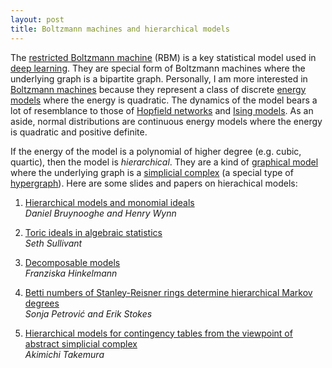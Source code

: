 ```yaml
---
layout: post
title: Boltzmann machines and hierarchical models
---
```


The [restricted Boltzmann machine](http://en.wikipedia.org/wiki/Restricted_Boltzmann_machine) (RBM) is a key statistical model used in [deep learning](http://en.wikipedia.org/wiki/Deep_learning). They are special form of Boltzmann machines where the underlying graph is a bipartite graph. Personally, I am more interested in [Boltzmann machines](http://en.wikipedia.org/wiki/Boltzmann_machine) because they represent a class of discrete [energy models](http://www.cs.nyu.edu/~yann/research/ebm/) where the energy is quadratic. The dynamics of the model bears a lot of resemblance to those of [Hopfield networks](http://en.wikipedia.org/wiki/Hopfield_network) and [Ising models](http://en.wikipedia.org/wiki/Ising_model). As an aside, normal distributions are continuous energy models where the energy is quadratic and positive definite. 

If the energy of the model is a polynomial of higher degree (e.g. cubic, quartic), then the model is _hierarchical_. They are a kind of [graphical model](http://en.wikipedia.org/wiki/Graphical_model) where the underlying graph is a [simplicial complex](http://en.wikipedia.org/wiki/Simplicial_complex) (a special type of [hypergraph](http://en.wikipedia.org/wiki/Hypergraph)). Here are some slides and papers on hierachical models:

1. [Hierarchical models and monomial ideals](http://www.fields.utoronto.ca/programs/scientific/11-12/graphicmodels/Wynn_Fields2.pdf)<br />
_Daniel Bruynooghe and Henry Wynn_

2. [Toric ideals in algebraic statistics](http://www4.ncsu.edu/~smsulli2/Pubs/thesis.pdf)<br />
_Seth Sullivant_

3. [Decomposable models](http://www.math.vt.edu/people/fhinkel/AlgebraicStatistics/DecomposableModels2.pdf)<br />
_Franziska Hinkelmann_

4. [Betti numbers of Stanley-Reisner rings determine hierarchical Markov degrees](http://arxiv.org/abs/0910.1610)<br />
_Sonja Petrović and Erik Stokes_

5. [Hierarchical models for contingency tables from the viewpoint of abstract simplicial complex](http://park.itc.u-tokyo.ac.jp/atstat/takemura-talks/0812casta.pdf)<br />
_Akimichi Takemura_

